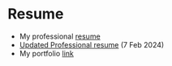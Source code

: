 # Resume
- My professional [resume](https://dikshit-n.github.io/resume/Resume.pdf)
- [Updated Professional resume](https://dikshit-n.github.io/resume/Resume%20updated.pdf) (7 Feb 2024)
- My portfolio [link](https://portfolio-dikshit-n.vercel.app/)
